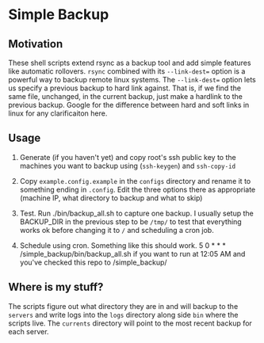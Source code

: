Simple Backup 
=============

Motivation
----------
These shell scripts extend rsync as a backup tool and add simple features like automatic rollovers.  `rsync` combined with its `--link-dest=` option is a powerful way to backup remote linux systems.  The `--link-dest=` option lets us specify a previous backup to hard link against.  That is, if we find the same file, unchanged, in the current backup, just make a hardlink to the previous backup.  Google for the difference between hard and soft links in linux for any clarificaiton here.

Usage
-----
1. Generate (if you haven't yet) and copy root's ssh public key to the machines you want to backup using (`ssh-keygen`) and `ssh-copy-id`

2. Copy `example.config.example` in the `configs` directory and rename it to something ending in `.config`.  Edit the three options there as appropriate (machine IP, what directory to backup and what to skip)

3. Test.  Run ./bin/backup_all.sh to capture one backup.  I usually setup the BACKUP_DIR in the previous step to be `/tmp/` to test that everything works ok before changing it to `/` and scheduling a cron job.  

4. Schedule using cron.  Something like this should work.
    5 0 * * * /simple_backup/bin/backup_all.sh
if you want to run at 12:05 AM and you've checked this repo to /simple_backup/

Where is my stuff?
------------------
The scripts figure out what directory they are in and will backup to the `servers` and write logs into the `logs` directory along side `bin` where the scripts live. The `currents` directory will point to the most recent backup for each server.  



